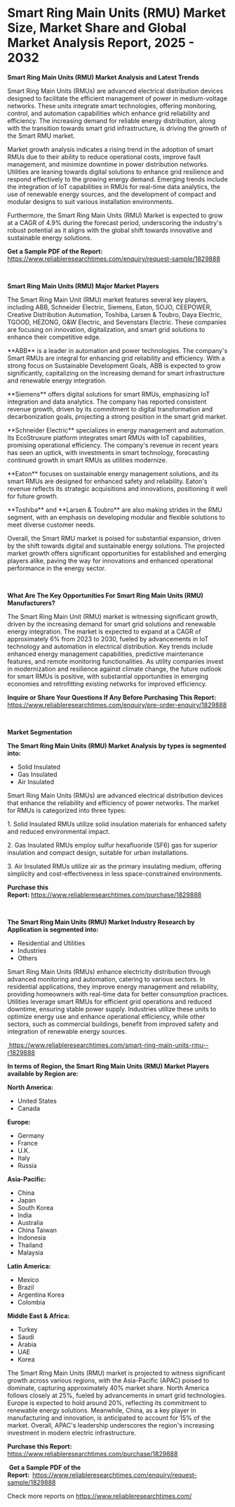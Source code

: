 <p><h1>Smart Ring Main Units (RMU) Market Size, Market Share and Global Market Analysis Report, 2025 - 2032</h1></p><p><strong>Smart Ring Main Units (RMU) Market Analysis and Latest Trends</strong></p>
<p><p>Smart Ring Main Units (RMUs) are advanced electrical distribution devices designed to facilitate the efficient management of power in medium-voltage networks. These units integrate smart technologies, offering monitoring, control, and automation capabilities which enhance grid reliability and efficiency. The increasing demand for reliable energy distribution, along with the transition towards smart grid infrastructure, is driving the growth of the Smart RMU market.</p><p>Market growth analysis indicates a rising trend in the adoption of smart RMUs due to their ability to reduce operational costs, improve fault management, and minimize downtime in power distribution networks. Utilities are leaning towards digital solutions to enhance grid resilience and respond effectively to the growing energy demand. Emerging trends include the integration of IoT capabilities in RMUs for real-time data analytics, the use of renewable energy sources, and the development of compact and modular designs to suit various installation environments.</p><p>Furthermore, the Smart Ring Main Units (RMU) Market is expected to grow at a CAGR of 4.9% during the forecast period, underscoring the industry's robust potential as it aligns with the global shift towards innovative and sustainable energy solutions.</p></p>
<p><strong>Get a Sample PDF of the Report:&nbsp;</strong> <a href="https://www.reliableresearchtimes.com/enquiry/request-sample/1829888?utm_campaign=2397&utm_medium=2&utm_source=Github&utm_content=ia&utm_term=28022025&utm_id=smart-ring-main-units-rmu">https://www.reliableresearchtimes.com/enquiry/request-sample/1829888</a></p>
<p>&nbsp;</p>
<p><strong>Smart Ring Main Units (RMU) Major Market Players</strong></p>
<p><p>The Smart Ring Main Unit (RMU) market features several key players, including ABB, Schneider Electric, Siemens, Eaton, SOJO, CEEPOWER, Creative Distribution Automation, Toshiba, Larsen & Toubro, Daya Electric, TGOOD, HEZONG, G&W Electric, and Sevenstars Electric. These companies are focusing on innovation, digitalization, and smart grid solutions to enhance their competitive edge.</p><p>**ABB** is a leader in automation and power technologies. The company's Smart RMUs are integral for enhancing grid reliability and efficiency. With a strong focus on Sustainable Development Goals, ABB is expected to grow significantly, capitalizing on the increasing demand for smart infrastructure and renewable energy integration.</p><p>**Siemens** offers digital solutions for smart RMUs, emphasizing IoT integration and data analytics. The company has reported consistent revenue growth, driven by its commitment to digital transformation and decarbonization goals, projecting a strong position in the smart grid market.</p><p>**Schneider Electric** specializes in energy management and automation. Its EcoStruxure platform integrates smart RMUs with IoT capabilities, promising operational efficiency. The company's revenue in recent years has seen an uptick, with investments in smart technology, forecasting continued growth in smart RMUs as utilities modernize.</p><p>**Eaton** focuses on sustainable energy management solutions, and its smart RMUs are designed for enhanced safety and reliability. Eaton's revenue reflects its strategic acquisitions and innovations, positioning it well for future growth.</p><p>**Toshiba** and **Larsen & Toubro** are also making strides in the RMU segment, with an emphasis on developing modular and flexible solutions to meet diverse customer needs. </p><p>Overall, the Smart RMU market is poised for substantial expansion, driven by the shift towards digital and sustainable energy solutions. The projected market growth offers significant opportunities for established and emerging players alike, paving the way for innovations and enhanced operational performance in the energy sector.</p></p>
<p>&nbsp;</p>
<p><strong>What Are The Key Opportunities For Smart Ring Main Units (RMU) Manufacturers?</strong></p>
<p><p>The Smart Ring Main Unit (RMU) market is witnessing significant growth, driven by the increasing demand for smart grid solutions and renewable energy integration. The market is expected to expand at a CAGR of approximately 6% from 2023 to 2030, fueled by advancements in IoT technology and automation in electrical distribution. Key trends include enhanced energy management capabilities, predictive maintenance features, and remote monitoring functionalities. As utility companies invest in modernization and resilience against climate change, the future outlook for smart RMUs is positive, with substantial opportunities in emerging economies and retrofitting existing networks for improved efficiency.</p></p>
<p><strong>Inquire or Share Your Questions If Any Before Purchasing This Report:</strong> <a href="https://www.reliableresearchtimes.com/enquiry/pre-order-enquiry/1829888?utm_campaign=2397&utm_medium=2&utm_source=Github&utm_content=ia&utm_term=28022025&utm_id=smart-ring-main-units-rmu">https://www.reliableresearchtimes.com/enquiry/pre-order-enquiry/1829888</a></p>
<p>&nbsp;</p>
<p><strong>Market Segmentation</strong></p>
<p><strong>The Smart Ring Main Units (RMU) Market Analysis by types is segmented into:</strong></p>
<p><ul><li>Solid Insulated</li><li>Gas Insulated</li><li>Air Insulated</li></ul></p>
<p><p>Smart Ring Main Units (RMUs) are advanced electrical distribution devices that enhance the reliability and efficiency of power networks. The market for RMUs is categorized into three types: </p><p>1. Solid Insulated RMUs utilize solid insulation materials for enhanced safety and reduced environmental impact. </p><p>2. Gas Insulated RMUs employ sulfur hexafluoride (SF6) gas for superior insulation and compact design, suitable for urban installations. </p><p>3. Air Insulated RMUs utilize air as the primary insulating medium, offering simplicity and cost-effectiveness in less space-constrained environments.</p></p>
<p><strong>Purchase this Report:&nbsp;</strong><a href="https://www.reliableresearchtimes.com/purchase/1829888?utm_campaign=2397&utm_medium=2&utm_source=Github&utm_content=ia&utm_term=28022025&utm_id=smart-ring-main-units-rmu">https://www.reliableresearchtimes.com/purchase/1829888</a></p>
<p>&nbsp;</p>
<p><strong>The Smart Ring Main Units (RMU) Market Industry Research by Application is segmented into:</strong></p>
<p><ul><li>Residential and Utilities</li><li>Industries</li><li>Others</li></ul></p>
<p><p>Smart Ring Main Units (RMUs) enhance electricity distribution through advanced monitoring and automation, catering to various sectors. In residential applications, they improve energy management and reliability, providing homeowners with real-time data for better consumption practices. Utilities leverage smart RMUs for efficient grid operations and reduced downtime, ensuring stable power supply. Industries utilize these units to optimize energy use and enhance operational efficiency, while other sectors, such as commercial buildings, benefit from improved safety and integration of renewable energy sources.</p></p>
<p><a href="https://www.reliableresearchtimes.com/smart-ring-main-units-rmu--r1829888?utm_campaign=2397&utm_medium=2&utm_source=Github&utm_content=ia&utm_term=28022025&utm_id=smart-ring-main-units-rmu">&nbsp;https://www.reliableresearchtimes.com/smart-ring-main-units-rmu--r1829888</a></p>
<p><strong>In terms of Region, the Smart Ring Main Units (RMU) Market Players available by Region are:</strong></p>
<p>
    <p> <strong> North America: </strong>
        <ul>
            <li>United States</li>
            <li>Canada</li>
        </ul>
        </p> 
    <p> <strong> Europe: </strong>
        <ul>
            <li>Germany</li>
            <li>France</li>
            <li>U.K.</li>
            <li>Italy</li>
            <li>Russia</li>
        </ul>
        </p> 
    <p> <strong> Asia-Pacific: </strong>
        <ul>
            <li>China</li>
            <li>Japan</li>
            <li>South Korea</li>
            <li>India</li>
            <li>Australia</li>
            <li>China Taiwan</li>
            <li>Indonesia</li>
            <li>Thailand</li>
            <li>Malaysia</li>
        </ul>
        </p> 
    <p> <strong> Latin America: </strong>
        <ul>
            <li>Mexico</li>
            <li>Brazil</li>
            <li>Argentina Korea</li>
            <li>Colombia</li>
        </ul>
        </p> 
    <p> <strong> Middle East & Africa: </strong>
        <ul>
            <li>Turkey</li>
            <li>Saudi</li>
            <li>Arabia</li>
            <li>UAE</li>
            <li>Korea</li>
        </ul>
    </p>
    </p>
<p><p>The Smart Ring Main Units (RMU) market is projected to witness significant growth across various regions, with the Asia-Pacific (APAC) poised to dominate, capturing approximately 40% market share. North America follows closely at 25%, fueled by advancements in smart grid technologies. Europe is expected to hold around 20%, reflecting its commitment to renewable energy solutions. Meanwhile, China, as a key player in manufacturing and innovation, is anticipated to account for 15% of the market. Overall, APAC's leadership underscores the region's increasing investment in modern electric infrastructure.</p></p>
<p><strong>Purchase this Report: </strong><a href="https://www.reliableresearchtimes.com/purchase/1829888?utm_campaign=2397&utm_medium=2&utm_source=Github&utm_content=ia&utm_term=28022025&utm_id=smart-ring-main-units-rmu">https://www.reliableresearchtimes.com/purchase/1829888</a></p>
<p>&nbsp;<strong>Get a Sample PDF of the Report:&nbsp;&nbsp;</strong><a href="https://www.reliableresearchtimes.com/enquiry/request-sample/1829888?utm_campaign=2397&utm_medium=2&utm_source=Github&utm_content=ia&utm_term=28022025&utm_id=smart-ring-main-units-rmu">https://www.reliableresearchtimes.com/enquiry/request-sample/1829888</a></p>
<p><strong></strong></p>
<p>Check more reports on <a href="https://www.reliableresearchtimes.com/?utm_campaign=2397&utm_medium=2&utm_source=Github&utm_content=ia&utm_term=28022025&utm_id=smart-ring-main-units-rmu">https://www.reliableresearchtimes.com/</a></p>